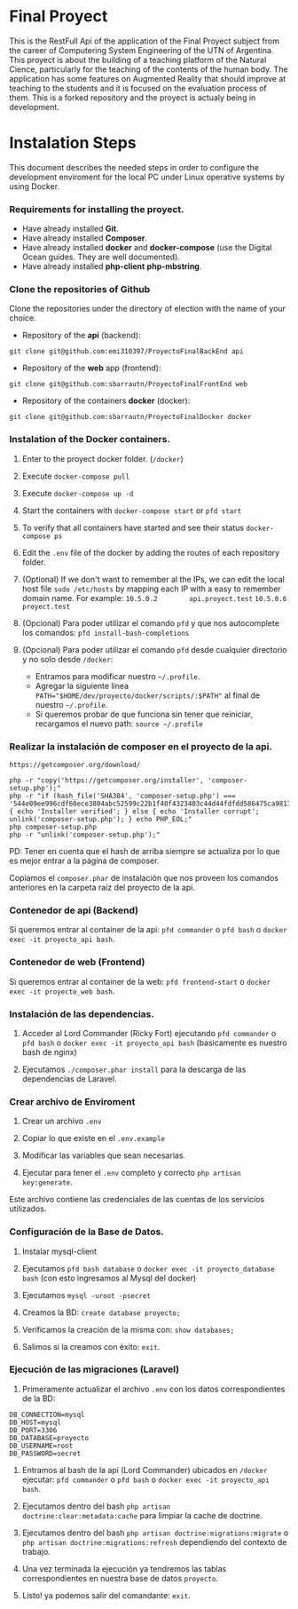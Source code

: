 # Final Proyect

This is the RestFull Api of the application of the Final Proyect subject from the career of Computering System Engineering of the UTN of Argentina. This proyect is about the building of a teaching platform of the Natural Cience, particularly for the teaching of the contents of the human body. The application has some features on Augmented Reality that should improve at teaching to the students and it is focused on the evaluation process of them.
This is a forked repository and the proyect is actualy being in development.

# Instalation Steps

This document describes the needed steps in order to configure the development enviroment for the local PC under Linux operative systems by using Docker.

### Requirements for installing the proyect.

* Have already installed **Git**.
* Have already installed **Composer**.
* Have already installed **docker** and **docker-compose** (use the Digital Ocean guides. They are well documented).
* Have already installed **php-client** **php-mbstring**.

### Clone the repositories of Github

Clone the repositories under the directory of election with the name of your choice.

* Repository of the **api** (backend):

``` 
git clone git@github.com:emi310397/ProyectoFinalBackEnd api
```

* Repository of the **web** app (frontend):

``` 
git clone git@github.com:sbarrautn/ProyectoFinalFrontEnd web
```

* Repository of the containers **docker** (docker):

``` 
git clone git@github.com:sbarrautn/ProyectoFinalDocker docker
```

### Instalation of the Docker containers.

1. Enter to the proyect docker folder. (`/docker`)

2. Execute `docker-compose pull`

3. Execute `docker-compose up -d`

4. Start the containers with `docker-compose start` or `pfd start`

5. To verify that all containers have started and see their status `docker-compose ps`

6. Edit the `.env` file of the docker by adding the routes of each repository folder.

7. (Optional) If we don't want to remember al the IPs, we can edit the local host file `sudo /etc/hosts` by mapping each IP with a easy to remember domain name. For example:
`10.5.0.2        api.proyect.test`
`10.5.0.6        proyect.test`

8. (Opcional) Para poder utilizar el comando `pfd` y que nos autocomplete los comandos: `pfd install-bash-completions`

9. (Opcional) Para poder utilizar el comando `pfd` desde cualquier directorio y no solo desde `/docker`:
    * Entramos para modificar nuestro `~/.profile`.
    * Agregar la siguiente línea `PATH="$HOME/dev/proyecto/docker/scripts/:$PATH"` al final de nuestro `~/.profile`.
    * Si queremos probar de que funciona sin tener que reiniciar, recargamos el nuevo path: `source ~/.profile`

### Realizar la instalación de composer en el proyecto de la api.

```
https://getcomposer.org/download/
```
```
php -r "copy('https://getcomposer.org/installer', 'composer-setup.php');"
php -r "if (hash_file('SHA384', 'composer-setup.php') === '544e09ee996cdf60ece3804abc52599c22b1f40f4323403c44d44fdfdd586475ca9813a858088ffbc1f233e9b180f061') { echo 'Installer verified'; } else { echo 'Installer corrupt'; unlink('composer-setup.php'); } echo PHP_EOL;"
php composer-setup.php
php -r "unlink('composer-setup.php');"
```
PD: Tener en cuenta que el hash de arriba siempre se actualiza por lo que es mejor entrar a la página de composer.

Copiamos el `composer.phar` de instalación que nos proveen los comandos anteriores en la carpeta raíz del proyecto de la api.

### Contenedor de api (Backend)

Si queremos entrar al container de la api: `pfd commander` o `pfd bash` o `docker exec -it proyecto_api bash`.

### Contenedor de web (Frontend)

Si queremos entrar al container de la web: `pfd frontend-start` o `docker exec -it proyecto_web bash`.

### Instalación de las dependencias.

1. Acceder al Lord Commander (Ricky Fort) ejecutando `pfd commander` o `pfd bash` o `docker exec -it proyecto_api bash` (basicamente es nuestro bash de nginx)

2. Ejecutamos `./composer.phar install` para la descarga de las dependencias de Laravel.

### Crear archivo de Enviroment

1. Crear un archivo ```.env```

2. Copiar lo que existe en el ```.env.example```

3. Modificar las variables que sean necesarias.

4. Ejecutar para tener el `.env` completo y correcto `php artisan key:generate`.

Este archivo contiene las credenciales de las cuentas de los servicios utilizados.

### Configuración de la Base de Datos.

1. Instalar mysql-client

2. Ejecutamos `pfd bash database` o `docker exec -it proyecto_database bash` (con esto ingresamos al Mysql del docker)

4. Ejecutamos `mysql -uroot -psecret`

5. Creamos la BD: `create database proyecto;`

6. Verificamos la creación de la misma con: `show databases;`

7. Salimos si la creamos con éxito: `exit`.

### Ejecución de las migraciones (Laravel)

1. Primeramente actualizar el archivo `.env` con los datos correspondientes de la BD:

```
DB_CONNECTION=mysql
DB_HOST=mysql
DB_PORT=3306
DB_DATABASE=proyecto
DB_USERNAME=root
DB_PASSWORD=secret
```

1. Entramos al bash de la api (Lord Commander) ubicados en `/docker` ejecutar: `pfd commander` o `pfd bash` o `docker exec -it proyecto_api bash`.

2. Ejecutamos dentro del bash `php artisan doctrine:clear:metadata:cache` para limpiar la cache de doctrine.

3. Ejecutamos dentro del bash `php artisan doctrine:migrations:migrate` o `php artisan doctrine:migrations:refresh` dependiendo del contexto de trabajo.

4. Una vez terminada la ejecución ya tendremos las tablas correspondientes en nuestra base de datos `proyecto`.

5. Listo! ya podemos salir del comandante: `exit`.
